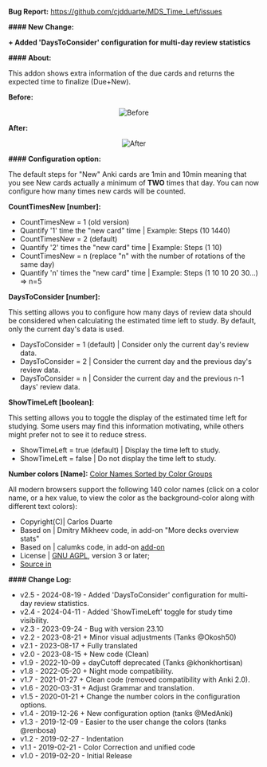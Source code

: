 <b>Bug Report:</b> <a href="https://github.com/cjdduarte/MDS_Time_Left/issues">https://github.com/cjdduarte/MDS_Time_Left/issues</a>

<b>#### New Change:</b>

<b>+ Added 'DaysToConsider' configuration for multi-day review statistics</b>

<b>#### About:</b>

This addon shows extra information of the due cards and returns the expected time to finalize (Due+New).

<b>Before:</b>

<p align="center">
  <img src="https://i.ibb.co/JKzqR6H/image.png" alt="Before">
</p>

<b>After:</b>

<p align="center">
  <img src="https://i.ibb.co/Ptk82k1/image.png" alt="After">
</p>

<b>#### Configuration option:</b>

The default steps for "New" Anki cards are 1min and 10min meaning that you see New cards actually a minimum of <b>TWO</b> times that day.
You can now configure how many times new cards will be counted.

<b>CountTimesNew [number]:</b>

<ul>
  <li>CountTimesNew = 1 (old version)</li>
  <li>Quantify '1' time the "new card" time | Example: Steps (10 1440)</li>
  <li>CountTimesNew = 2 (default)</li>
  <li>Quantify '2' times the "new card" time | Example: Steps (1 10)</li>
  <li>CountTimesNew = n (replace "n" with the number of rotations of the same day)</li>
  <li>Quantify 'n' times the "new card" time | Example: Steps (1 10 10 20 30...) => n=5</li>
</ul>

<b>DaysToConsider [number]:</b>

This setting allows you to configure how many days of review data should be considered when calculating the estimated time left to study. By default, only the current day's data is used.

<ul>
  <li>DaysToConsider = 1 (default) | Consider only the current day's review data.</li>
  <li>DaysToConsider = 2 | Consider the current day and the previous day's review data.</li>
  <li>DaysToConsider = n | Consider the current day and the previous n-1 days' review data.</li>
</ul>

<b>ShowTimeLeft [boolean]:</b>

This setting allows you to toggle the display of the estimated time left for studying. Some users may find this information motivating, while others might prefer not to see it to reduce stress.

<ul>
  <li>ShowTimeLeft = true (default) | Display the time left to study.</li>
  <li>ShowTimeLeft = false | Do not display the time left to study.</li>
</ul>

<b>Number colors [Name]:</b> <a href="https://www.w3schools.com/colors/colors_groups.asp">Color Names Sorted by Color Groups</a>

All modern browsers support the following 140 color names (click on a color name, or a hex value, to view the color as the background-color along with different text colors):

<ul>
  <li>Copyright(C)| Carlos Duarte</li>
  <li>Based on | Dmitry Mikheev code, in add-on "More decks overview stats"</li>
  <li>Based on | calumks code, in add-on <a href="https://github.com/calumks/anki-deck-stats">add-on</a></li>
  <li>License | <a href="http://www.gnu.org/licenses/agpl.html">GNU AGPL</a>, version 3 or later;</li>
  <li><a href="https://github.com/cjdduarte/MDS_Time_Left">Source in</a></li>
</ul>

<b> #### Change Log:</b>

<ul>
  <li>v2.5 - 2024-08-19 - Added 'DaysToConsider' configuration for multi-day review statistics.</li>
  <li>v2.4 - 2024-04-11 - Added 'ShowTimeLeft' toggle for study time visibility.</li>
  <li>v2.3 - 2023-09-24 - Bug with version 23.10</li>
  <li>v2.2 - 2023-08-21 + Minor visual adjustments (Tanks @Okosh50)</li>
  <li>v2.1 - 2023-08-17 + Fully translated</li>
  <li>v2.0 - 2023-08-15 + New code (Clean)</li>
  <li>v1.9 - 2022-10-09 + dayCutoff deprecated (Tanks @khonkhortisan)</li>
  <li>v1.8 - 2022-05-20 + Night mode compatibility.</li>
  <li>v1.7 - 2021-01-27 + Clean code (removed compatibility with Anki 2.0).</li>
  <li>v1.6 - 2020-03-31 + Adjust Grammar and translation.</li>
  <li>v1.5 - 2020-01-21 + Change the number colors in the configuration options.</li>
  <li>v1.4 - 2019-12-26 + New configuration option (tanks @MedAnki)</li>
  <li>v1.3 - 2019-12-09 - Easier to the user change the colors (tanks @renbosa)</li>
  <li>v1.2 - 2019-02-27 - Indentation</li>
  <li>v1.1 - 2019-02-21 - Color Correction and unified code</li>
  <li>v1.0 - 2019-02-20 - Initial Release</li>
</ul>
